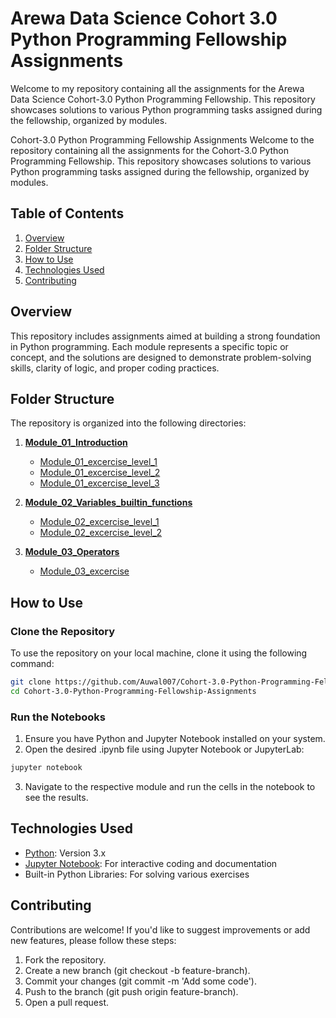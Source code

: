 # Arewa Data Science Cohort 3.0 Python Programming Fellowship Assignments

Welcome to my repository containing all the assignments for the Arewa Data Science Cohort-3.0 Python Programming Fellowship. This repository showcases solutions to various Python programming tasks assigned during the fellowship, organized by modules.


Cohort-3.0 Python Programming Fellowship Assignments
Welcome to the repository containing all the assignments for the Cohort-3.0 Python Programming Fellowship. This repository showcases solutions to various Python programming tasks assigned during the fellowship, organized by modules.

## Table of Contents
1. [Overview](https://github.com/Auwal007/Cohort-3.0-Python-Programming-Fellowship-Assignments?tab=readme-ov-file#overview)
2. [Folder Structure](https://github.com/Auwal007/Cohort-3.0-Python-Programming-Fellowship-Assignments?tab=readme-ov-file#folder-structure)
3. [How to Use](https://github.com/Auwal007/Cohort-3.0-Python-Programming-Fellowship-Assignments?tab=readme-ov-file#how-to-use)
4. [Technologies Used](https://github.com/Auwal007/Cohort-3.0-Python-Programming-Fellowship-Assignments?tab=readme-ov-file#technologies-used)
5. [Contributing](https://github.com/Auwal007/Cohort-3.0-Python-Programming-Fellowship-Assignments?tab=readme-ov-file#contributing)

## Overview
This repository includes assignments aimed at building a strong foundation in Python programming. Each module represents a specific topic or concept, and the solutions are designed to demonstrate problem-solving skills, clarity of logic, and proper coding practices.



## Folder Structure  
The repository is organized into the following directories:  

1. [**Module_01_Introduction**](https://github.com/Auwal007/Cohort-3.0-Python-Programming-Fellowship-Assignments/tree/main/Module_01_Introduction)
   - [Module_01_excercise_level_1](https://github.com/Auwal007/Cohort-3.0-Python-Programming-Fellowship-Assignments/blob/main/Module_01_Introduction/Module_01_excercise_level_1.ipynb)
   - [Module_01_excercise_level_2](https://github.com/Auwal007/Cohort-3.0-Python-Programming-Fellowship-Assignments/blob/main/Module_01_Introduction/Module_01_excercise_level_2.ipynb)
   - [Module_01_excercise_level_3](https://github.com/Auwal007/Cohort-3.0-Python-Programming-Fellowship-Assignments/blob/main/Module_01_Introduction/Module_01_excercise_level_3.ipynb)

2. [**Module_02_Variables_builtin_functions**](https://github.com/Auwal007/Cohort-3.0-Python-Programming-Fellowship-Assignments/blob/main/Module_01_Introduction/Module_01_excercise_level_3.ipynb)
   - [Module_02_excercise_level_1](https://github.com/Auwal007/Cohort-3.0-Python-Programming-Fellowship-Assignments/blob/main/Module_02_Variables_builtin_functions/Module_02_excercise_level_1.ipynb)
   - [Module_02_excercise_level_2](https://github.com/Auwal007/Cohort-3.0-Python-Programming-Fellowship-Assignments/blob/main/Module_02_Variables_builtin_functions/Module_02_excercise_level_2.ipynb)

3. [**Module_03_Operators**](https://github.com/Auwal007/Cohort-3.0-Python-Programming-Fellowship-Assignments/tree/main/Module_03_Operators)
   - [Module_03_excercise](https://github.com/Auwal007/Cohort-3.0-Python-Programming-Fellowship-Assignments/blob/main/Module_03_Operators/Module_03_excercise_level_1.ipynb)


## How to Use
### Clone the Repository
To use the repository on your local machine, clone it using the following command:

```bash
git clone https://github.com/Auwal007/Cohort-3.0-Python-Programming-Fellowship-Assignments.git
cd Cohort-3.0-Python-Programming-Fellowship-Assignments
```

### Run the Notebooks
1. Ensure you have Python and Jupyter Notebook installed on your system.
2. Open the desired .ipynb file using Jupyter Notebook or JupyterLab:
```bash
jupyter notebook
```
3. Navigate to the respective module and run the cells in the notebook to see the results.

## Technologies Used
- [Python](https://www.python.org/): Version 3.x
- [Jupyter Notebook](https://jupyter.org/): For interactive coding and documentation
- Built-in Python Libraries: For solving various exercises
  
## Contributing
Contributions are welcome! If you'd like to suggest improvements or add new features, please follow these steps:

1. Fork the repository.
2. Create a new branch (git checkout -b feature-branch).
3. Commit your changes (git commit -m 'Add some code').
4. Push to the branch (git push origin feature-branch).
5. Open a pull request.

